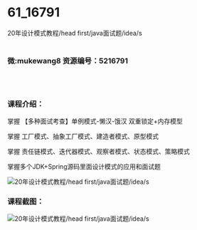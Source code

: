 # 61_16791
20年设计模式教程/head first/java面试题/idea/s
<br/></br>
<h3>微:mukewang8 资源编号：5216791</h3>
<br/></br>
<h3>课程介绍：</h3>
<p>掌握 【多种面试考查】单例模式-懒汉-饿汉 双重锁定+内存模型</p>
<p>掌握 工厂模式、抽象工厂模式、建造者模式、原型模式</p>
<p>掌握 责任链模式、迭代器模式、观察者模式、状态模式、策略模式</p>
<p>掌握多个JDK+Spring源码里面<a title="查看与 设计模式 相关的文章" target="_blank">设计模式</a>的应用和面试题</p>
<p><img src="https://www.ko996.com/wp-content/uploads/img/2020/12/2-28-300x144.png" alt="20年设计模式教程/head first/java面试题/idea/s"></p>
<div class="info-desc">
<h3>课程截图：</h3>
<p><img src="https://www.ko996.com/wp-content/uploads/img/2020/12/1-29.png" alt="20年设计模式教程/head first/java面试题/idea/s"></p>


			
</div>
